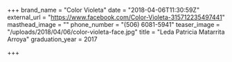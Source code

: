 +++
brand_name = "Color Violeta"
date = "2018-04-06T11:30:59Z"
external_url = "https://www.facebook.com/Color-Violeta-315712235497441"
masthead_image = ""
phone_number = "(506) 6081-5941"
teaser_image = "/uploads/2018/04/06/color-violeta-face.jpg"
title = "Leda Patricia Matarrita Arroya"
graduation_year = 2017

+++
